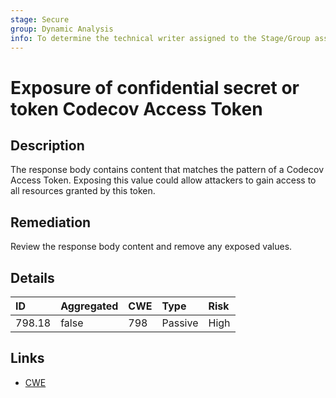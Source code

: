 ```yaml
---
stage: Secure
group: Dynamic Analysis
info: To determine the technical writer assigned to the Stage/Group associated with this page, see https://handbook.gitlab.com/handbook/product/ux/technical-writing/#assignments
---
```


# Exposure of confidential secret or token Codecov Access Token

## Description

The response body contains content that matches the pattern of a Codecov Access Token.
Exposing this value could allow attackers to gain access to all resources granted by this token.

## Remediation

Review the response body content and remove any exposed values.

## Details

| ID | Aggregated | CWE | Type | Risk |
|:---|:--------|:--------|:--------|:--------|
| 798.18 | false | 798 | Passive | High |

## Links

- [CWE](https://cwe.mitre.org/data/definitions/798.html)
